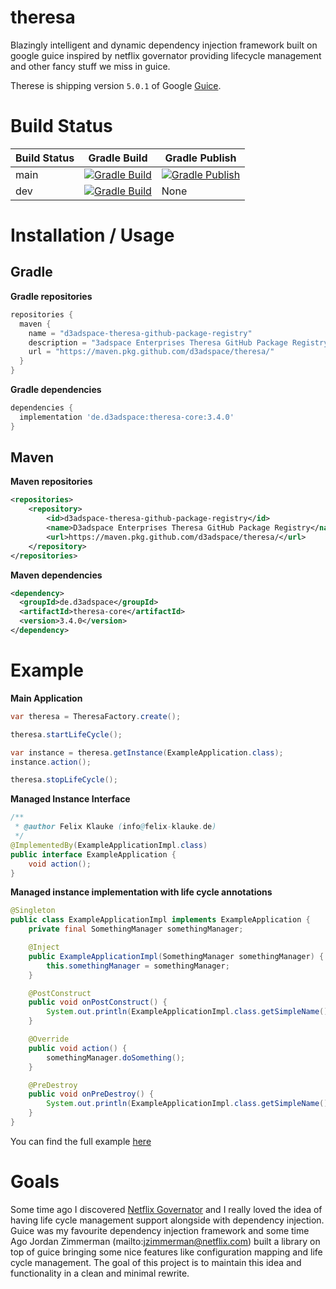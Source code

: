 # theresa
Blazingly intelligent and dynamic dependency injection framework built on google guice inspired by netflix governator providing lifecycle management and other fancy stuff we miss in guice.

Therese is shipping version `5.0.1` of Google [Guice](https://github.com/google/guice).

# Build Status

| Build Status | Gradle Build                                                                                                                                                                  | Gradle Publish                                                                                                                                                                                  |
|--------------|-------------------------------------------------------------------------------------------------------------------------------------------------------------------------------|-------------------------------------------------------------------------------------------------------------------------------------------------------------------------------------------------|
| main         | [![Gradle Build](https://github.com/d3adspace/theresa/actions/workflows/gradle.yml/badge.svg?branch=main)](https://github.com/d3adspace/theresa/actions/workflows/gradle.yml) | [![Gradle Publish](https://github.com/d3adspace/theresa/actions/workflows/gradle-publish.yml/badge.svg?branch=main)](https://github.com/d3adspace/theresa/actions/workflows/gradle-publish.yml) |
| dev          | [![Gradle Build](https://github.com/d3adspace/theresa/actions/workflows/gradle.yml/badge.svg?branch=dev)](https://github.com/d3adspace/theresa/actions/workflows/gradle.yml)  | None                                                                                                                                                                                            |

# Installation / Usage

## Gradle

**Gradle repositories**
```groovy
repositories {
  maven {
    name = "d3adspace-theresa-github-package-registry"
    description = "3adspace Enterprises Theresa GitHub Package Registry"
    url = "https://maven.pkg.github.com/d3adspace/theresa/"
  }
}
```

**Gradle dependencies**
```groovy
dependencies {
  implementation 'de.d3adspace:theresa-core:3.4.0'
}
```

## Maven

**Maven repositories**
```xml
<repositories>
    <repository>
        <id>d3adspace-theresa-github-package-registry</id>
        <name>D3adspace Enterprises Theresa GitHub Package Registry</name>
        <url>https://maven.pkg.github.com/d3adspace/theresa/</url>
    </repository>
</repositories>
```

**Maven dependencies**
```xml
<dependency>
  <groupId>de.d3adspace</groupId>
  <artifactId>theresa-core</artifactId>
  <version>3.4.0</version>
</dependency>
```

# Example

**Main Application**
```java
var theresa = TheresaFactory.create();

theresa.startLifeCycle();

var instance = theresa.getInstance(ExampleApplication.class);
instance.action();

theresa.stopLifeCycle();
```

**Managed Instance Interface**

```java
/**
 * @author Felix Klauke (info@felix-klauke.de)
 */
@ImplementedBy(ExampleApplicationImpl.class)
public interface ExampleApplication {
    void action();
}
```

**Managed instance implementation with life cycle annotations**
```java
@Singleton
public class ExampleApplicationImpl implements ExampleApplication {
    private final SomethingManager somethingManager;

    @Inject
    public ExampleApplicationImpl(SomethingManager somethingManager) {
        this.somethingManager = somethingManager;
    }

    @PostConstruct
    public void onPostConstruct() {
        System.out.println(ExampleApplicationImpl.class.getSimpleName() + "#" + "onPostConstruct()");
    }

    @Override
    public void action() {
        somethingManager.doSomething();
    }

    @PreDestroy
    public void onPreDestroy() {
        System.out.println(ExampleApplicationImpl.class.getSimpleName() + "#" + "onPreDestroy()");
    }
}
```

You can find the full example [here](https://github.com/FelixKlauke/theresa/tree/dev/example)

# Goals
Some time ago I discovered [Netflix Governator](https://github.com/Netflix/governator) and I really loved the idea of
having life cycle management support alongside with dependency injection. Guice was my favourite dependency injection
framework and some time Ago Jordan Zimmerman (mailto:jzimmerman@netflix.com) built a library on top of guice bringing
some nice features like configuration mapping and life cycle management. The goal of this project is to maintain
this idea and functionality in a clean and minimal rewrite.
